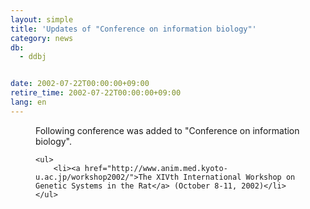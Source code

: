 ```yaml
---
layout: simple
title: 'Updates of "Conference on information biology"'
category: news
db:
  - ddbj


date: 2002-07-22T00:00:00+09:00
retire_time: 2002-07-22T00:00:00+09:00
lang: en
---
```


<dd>Following conference was added to "Conference on information biology".

    <ul>
        <li><a href="http://www.anim.med.kyoto-u.ac.jp/workshop2002/">The XIVth International Workshop on Genetic Systems in the Rat</a> (October 8-11, 2002)</li>
    </ul>
</dd>
